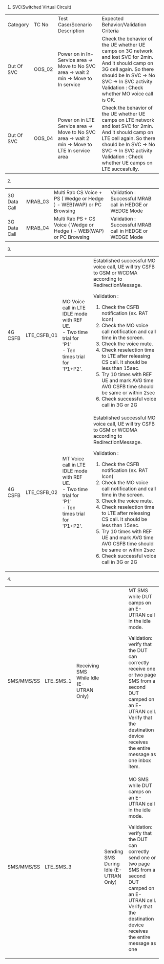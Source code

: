 1. SVC(Switched Virtual Circuit) 
<table>
<tr><td>Category</td><td>TC No</td><td>Test Case/Scenario Description</td><td>Expected Behavior/Validation Criteria</td></tr>
<tr><td>Out Of SVC</td><td>OOS_02</td><td>Power on in In-Service area -> Move to No SVC area -> wait 2 min -> Move to In service</td><td>Check the behavior of the UE whether UE camps on 3G network and lost SVC for 2min. And it should camp on 3G cell again. 
So there should be In SVC -> No SVC -> In SVC activity <br>Validation : Check whether MO voice call  is OK. </td></tr>
<tr><td>Out Of SVC</td><td>OOS_04</td><td>Power on in LTE Service area -> Move to No SVC area -> wait 2 min -> Move to LTE In service area</td><td>Check the behavior of the UE whether UE camps on LTE network and lost SVC for 2min. And it should camp on LTE cell again. 
So there should be In SVC -> No SVC -> In SVC activity<br>Validation : Check whether UE camps on LTE succesfully.</td></tr>
</table>


2.
<table>
<tr><td>3G Data Call</td><td>MRAB_03</td><td>Multi Rab  CS Voice  + PS  ( Wedge or Hedge )
- WEB(WAP) or PC Browsing</td><td>Validation : Successful MRAB call in HEDGE or WEDGE Mode</td></tr>
<tr><td>3G Data Call</td><td>MRAB_04</td><td>Multi Rab  PS  +  CS Voice  ( Wedge or Hedge )
- WEB(WAP) or PC Browsing</td><td>Validation : Successful MRAB call in HEDGE or WEDGE Mode</td></tr>
</table>


3.

<table>
<tr><td>4G CSFB</td><td>LTE_CSFB_01</td><td>MO Voice call in LTE IDLE mode with REF UE.<br>
- Two time trial for 'P1'<br>
- Ten times trial for 'P1+P2'.</td><td>Established successful MO voice call, UE will try CSFB to GSM or WCDMA according to RedirectionMessage.

Validation : 
 1) Check the CSFB notification (ex. RAT Icon)
 2) Check the MO voice call notification and call time in the screen.
 3) Check the voice mute. 
 4) Check reselection time to LTE after releasing CS call.
     It should be less than 15sec.
 5) Try 10 times with REF UE and mark AVG time
     AVG CSFB time should be same or within 2sec
 1) Check successful voice call in 3G or 2G</td></tr>
<tr><td>4G CSFB</td><td>LTE_CSFB_02</td><td>MT Voice call in LTE IDLE mode with REF UE.<br>
- Two time trial for 'P1'<br>
- Ten times trial for 'P1+P2'.</td><td>Established successful MO voice call, UE will try CSFB to GSM or WCDMA according to RedirectionMessage.

Validation : 
 1) Check the CSFB notification (ex. RAT Icon)
 2) Check the MO voice call notification and call time in the screen.
 3) Check the voice mute.
 4) Check reselection time to LTE after releasing CS call.
     It should be less than 15sec.
 5) Try 10 times with REF UE and mark AVG time
     AVG CSFB time should be same or within 2sec
 1) Check successful voice call in 3G or 2G</td></tr>
</table>


4.
<table>
<tr><td>SMS/MMS/SS</td><td>LTE_SMS_1</td><td>Receiving SMS While Idle (E-UTRAN Only)</td><td></td><td>MT SMS while DUT camps on an E-UTRAN cell in the idle mode. 

Validation: 
verify that the DUT can correctly receive one or two page SMS from a second DUT camped on an E-UTRAN cell.  Verify that the destination device receives the entire message as one inbox item.</td></tr>
<tr><td>SMS/MMS/SS</td><td>LTE_SMS_3</td><td></td><td>Sending SMS During Idle (E-UTRAN Only)</td><td>MO SMS while DUT camps on an E-UTRAN cell in the idle mode. 

Validation: 
verify that the DUT can correctly send one or two page SMS from a second DUT camped on an E-UTRAN cell.  Verify that the destination device receives the entire message as one </td></tr>
</table>

